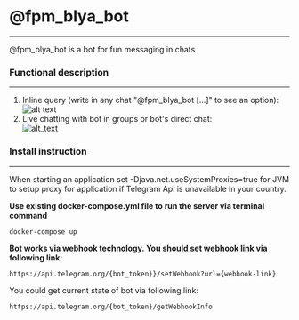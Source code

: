 # @fpm_blya_bot

---
@fpm_blya_bot is a bot for fun messaging in chats

### Functional description

---
1. Inline query (write in any chat "@fpm_blya_bot [...]" to see an option):\
![alt text](https://i.ibb.co/VvtYxXG/cock-size-inline-query.png)
2. Live chatting with bot in groups or bot's direct chat:\
![alt_text](https://i.ibb.co/3W1Ggx3/chat-cock-size.png)

### Install instruction

---
When starting an application set -Djava.net.useSystemProxies=true
for JVM to setup proxy for application if
Telegram Api is unavailable in your country.

<b>Use existing docker-compose.yml file to run the server via terminal command</b>

    docker-compose up

<b>Bot works via webhook technology. You should set webhook link via following link:</b>

    https://api.telegram.org/{bot_token}}/setWebhook?url={webhook-link}

You could get current state of bot via following link:

    https://api.telegram.org/{bot_token}/getWebhookInfo